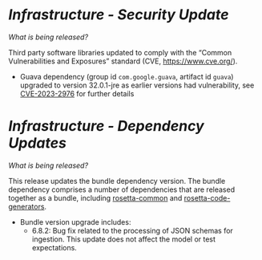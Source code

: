 # *Infrastructure - Security Update*

_What is being released?_

Third party software libraries updated to comply with the “Common Vulnerabilities and Exposures” standard (CVE, https://www.cve.org/).

- Guava dependency (group id `com.google.guava`, artifact id `guava`) upgraded to version 32.0.1-jre as earlier versions had vulnerability, see [CVE-2023-2976](https://cve.mitre.org/cgi-bin/cvename.cgi?name=CVE-2023-2976) for further details

# *Infrastructure - Dependency Updates*

_What is being released?_

This release updates the bundle dependency version.  The bundle dependency comprises a number of dependencies that are released together as a bundle, including [rosetta-common](https://github.com/REGnosys/rosetta-common) and [rosetta-code-generators](https://github.com/REGnosys/rosetta-code-generators).

- Bundle version upgrade includes:
    - 6.8.2: Bug fix related to the processing of JSON schemas for ingestion. This update does not affect the model or test expectations.
